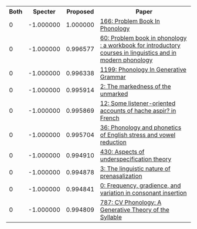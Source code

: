 <html><table><tr>
<th>Both</th>
<th>Specter</th>
<th>Proposed</th>
<th>Paper</th>
</tr>
<tr>
<td>0</td>
<td>-1.000000</td>
<td>1.000000</td>
<td><a href="https://www.semanticscholar.org/paper/5ea7f8b172f34f0663bdf6df6bdd5f53e9a6a90b">166: Problem Book In Phonology</a></td>
</tr>
<tr>
<td>0</td>
<td>-1.000000</td>
<td>0.996577</td>
<td><a href="https://www.semanticscholar.org/paper/f2447c2d2cd12d4681c20de503d61f9502f58ece">60: Problem book in phonology : a workbook for introductory courses in linguistics and in modern phonology</a></td>
</tr>
<tr>
<td>0</td>
<td>-1.000000</td>
<td>0.996338</td>
<td><a href="https://www.semanticscholar.org/paper/e984d34c5826f4fc63422a40bb2333a10d32b672">1199: Phonology In Generative Grammar</a></td>
</tr>
<tr>
<td>0</td>
<td>-1.000000</td>
<td>0.995914</td>
<td><a href="https://www.semanticscholar.org/paper/1a1129c69c18e14e17cb9e23b85e308fe31a3958">2: The markedness of the unmarked</a></td>
</tr>
<tr>
<td>0</td>
<td>-1.000000</td>
<td>0.995869</td>
<td><a href="https://www.semanticscholar.org/paper/ba7b34a46e5a30092b62ddeee46bc3206d6a4d98">12: Some listener-oriented accounts of hache aspir? in French</a></td>
</tr>
<tr>
<td>0</td>
<td>-1.000000</td>
<td>0.995704</td>
<td><a href="https://www.semanticscholar.org/paper/09e19f34c2dc22c0f3b46cfc1f9a3b88fcee7b0a">36: Phonology and phonetics of English stress and vowel reduction</a></td>
</tr>
<tr>
<td>0</td>
<td>-1.000000</td>
<td>0.994910</td>
<td><a href="https://www.semanticscholar.org/paper/1220b60497ea68de2568ba4b9506bc8b0a7f30bb">430: Aspects of underspecification theory</a></td>
</tr>
<tr>
<td>0</td>
<td>-1.000000</td>
<td>0.994878</td>
<td><a href="https://www.semanticscholar.org/paper/3ee0035d0e8f602308120247d591c3fd5e1e5b49">3: The linguistic nature of prenasalization</a></td>
</tr>
<tr>
<td>0</td>
<td>-1.000000</td>
<td>0.994841</td>
<td><a href="https://www.semanticscholar.org/paper/b496aec4bf22c3bcd4efff8f392ad6ca6aa4e86d">0: Frequency, gradience, and variation in consonant insertion</a></td>
</tr>
<tr>
<td>0</td>
<td>-1.000000</td>
<td>0.994809</td>
<td><a href="https://www.semanticscholar.org/paper/b49931a2caf1dbfad15cc85e5ea0df99e976d017">787: CV Phonology: A Generative Theory of the Syllable</a></td>
</tr>
</table></html>
